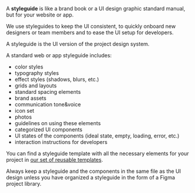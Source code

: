 A **styleguide** is like a brand book or a UI design graphic standard manual, but for your website or app.

We use styleguides to keep the UI consistent, to quickly onboard new designers or team members and to ease the UI setup for developers.

A styleguide is the UI version of the project design system.

A standard web or app styleguide includes:

- color styles
- typography styles
- effect styles (shadows, blurs, etc.)
- grids and layouts
- standard spacing elements
- brand assets
- communication tone&voice
- icon set
- photos
- guidelines on using these elements
- categorized UI components
- UI states of the components (ideal state, empty, loading, error, etc.)
- interaction instructions for developers

You can find a styleguide template with all the necessary elements for your project in [our set of reusable templates](https://infinum.com/handbook/books/design/organization/a-set-of-reusable-templates).

Always keep a styleguide and the components in the same file as the UI design unless you have organized a styleguide in the form of a Figma project library.
